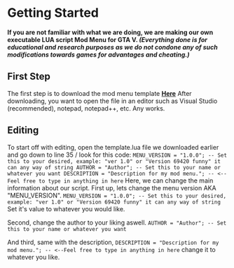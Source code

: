 # Getting Started
**If you are not familiar with what we are doing, we are making our own executable LUA script Mod Menu for GTA V. 
*(Everything done is for educational and research purposes as we do not condone any of such modifications towards games for advantages and cheating.)***

## First Step
The first step is to download the mod menu template **[Here](https://github.com/stinkybro/stinkybro.github.io/blob/main/Menu/template.lua)**
After downloading, you want to open the file in an editor such as Visual Studio (recommended), notepad, notepad++, etc. Any works.

## Editing
To start off with editing, open the template.lua file we downloaded earlier and go down to line 35 / look for this code:
`MENU_VERSION = "1.0.0"; -- Set this to your desired, example: "ver 1.0" or "Version 69420 funny" it can any way of string
    AUTHOR = "Author"; -- Set this to your name or whatever you want
    DESCRIPTION = "Description for my mod menu."; -- <--Feel free to type in anything in here`
Here, we can change the main information about our script. First up, lets change the menu version AKA "MENU_VERSION". `MENU_VERSION = "1.0.0"; -- Set this to your desired, example: "ver 1.0" or "Version 69420 funny" it can any way of string` Set it's value to whatever you would like.

Second, change the author to your liking aswell. `AUTHOR = "Author"; -- Set this to your name or whatever you want`

And third, same with the description, `DESCRIPTION = "Description for my mod menu."; -- <--Feel free to type in anything in here` change it to whatever you like.
